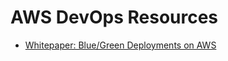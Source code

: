 # AWS DevOps Resources

* [Whitepaper: Blue/Green Deployments on AWS](https://d1.awsstatic.com/whitepapers/AWS_Blue_Green_Deployments.pdf)
